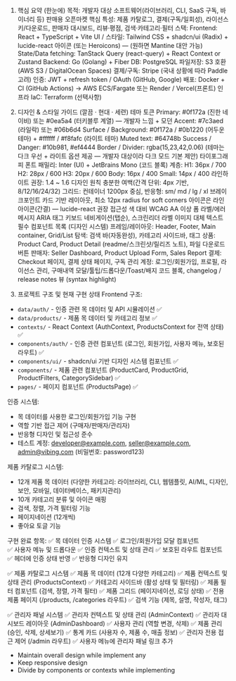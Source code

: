1) 핵심 요약 (한눈에)
목적: 개발자 대상 소프트웨어(라이브러리, CLI, SaaS 구독, 바이너리 등) 판매용 오픈마켓
핵심 특성: 제품 카탈로그, 결제(구독/일회성), 라이선스 키/다운로드, 판매자 대시보드, 리뷰·평점, 검색·카테고리·필터
스택:
Frontend: React + TypeScript + Vite
UI / 스타일: Tailwind CSS + shadcn/ui (Radix) + lucide-react 아이콘 (또는 Heroicons) — (원하면 Mantine 대안 가능)
State/Data fetching: TanStack Query (react-query) + React Context or Zustand
Backend: Go (Golang) + Fiber
DB: PostgreSQL
파일저장: S3 호환 (AWS S3 / DigitalOcean Spaces)
결제/구독: Stripe (국내 상황에 따라 Paddle 고려)
인증: JWT + refresh token / OAuth (GitHub, Google)
배포: Docker + CI (GitHub Actions) → AWS ECS/Fargate 또는 Render / Vercel(프론트)
인프라 IaC: Terraform (선택사항)
2) 디자인 & 스타일 가이드 (깔끔 · 현대 · 세련)
테마 토큰
Primary: #0f172a (진한 네이비) 또는 #0ea5a4 (터키블루 계열) — 개발자 느낌 + 모던
Accent: #7c3aed (라일락) 또는 #06b6d4
Surface / Background: #0f172a / #0b1220 (어두운 테마) + #ffffff / #f8fafc (라이트 테마)
Muted text: #64748b
Success / Danger: #10b981, #ef4444
Border / Divider: rgba(15,23,42,0.06)
(테마는 다크 우선 + 라이트 옵션 제공 — 개발자 대상이라 다크 모드 기본 제안)
타이포그래피
폰트 패밀리: Inter (UI) + JetBrains Mono (코드 블록)
계층:
H1: 36px / 700
H2: 28px / 600
H3: 20px / 600
Body: 16px / 400
Small: 14px / 400
라인하이트 권장: 1.4 ~ 1.6
디자인 원칙
충분한 여백(간격 단위: 4px 기반, 8/12/16/24/32)
그리드: 컨테이너 1200px 중심, 반응형: sm/ md / lg / xl 브레이크포인트
카드 기반 레이아웃, 최소 12px radius for soft corners
아이콘은 라인 아이콘(간결) — lucide-react 권장
접근성
색 대비 WCAG AA 이상
폼 라벨/에러 메시지 ARIA 태그
키보드 네비게이션(탭순), 스크린리더 라벨
이미지 대체 텍스트 필수
컴포넌트 목록 (디자인 시스템)
프레임/레이아웃: Header, Footer, Main container, Grid/List
탐색: 검색 바(자동완성), 카테고리 사이드바, 태그
상품: Product Card, Product Detail (readme/스크린샷/릴리즈 노트), 파일 다운로드 버튼
판매자: Seller Dashboard, Product Upload Form, Sales Report
결제: Checkout 페이지, 결제 상태 페이지, 구독 관리
계정: 로그인/회원가입, 프로필, 라이선스 관리, 구매내역
모달/툴팁/드롭다운/Toast/배지
코드 블록, changelog / release notes 뷰 (syntax highlight)

3) 프로젝트 구조 및 현재 구현 상태
Frontend 구조:
- `data/auth/` - 인증 관련 목 데이터 및 API 시뮬레이션 ✅
- `data/products/` - 제품 목 데이터 및 카테고리 정보 ✅
- `contexts/` - React Context (AuthContext, ProductsContext for 전역 상태) ✅  
- `components/auth/` - 인증 관련 컴포넌트 (로그인, 회원가입, 사용자 메뉴, 보호된 라우트) ✅
- `components/ui/` - shadcn/ui 기반 디자인 시스템 컴포넌트 ✅
- `components/` - 제품 관련 컴포넌트 (ProductCard, ProductGrid, ProductFilters, CategorySidebar) ✅
- `pages/` - 페이지 컴포넌트 (ProductsPage) ✅

인증 시스템:
- 목 데이터를 사용한 로그인/회원가입 기능 구현
- 역할 기반 접근 제어 (구매자/판매자/관리자)
- 반응형 디자인 및 접근성 준수
- 테스트 계정: developer@example.com, seller@example.com, admin@vibing.com (비밀번호: password123)

제품 카탈로그 시스템:
- 12개 제품 목 데이터 (다양한 카테고리: 라이브러리, CLI, 웹템플릿, AI/ML, 디자인, 보안, 모바일, 데이터베이스, 패키지관리)
- 10개 카테고리 분류 및 아이콘 매핑
- 검색, 정렬, 가격 필터링 기능
- 페이지네이션 (12개씩)
- 좋아요 토글 기능

구현 완료 항목:
✅ 목 데이터 인증 시스템
✅ 로그인/회원가입 모달 컴포넌트  
✅ 사용자 메뉴 및 드롭다운
✅ 인증 컨텍스트 및 상태 관리
✅ 보호된 라우트 컴포넌트
✅ 헤더에 인증 상태 반영
✅ 반응형 디자인 유지

✅ 제품 카탈로그 시스템
✅ 제품 목 데이터 (12개 다양한 카테고리)
✅ 제품 컨텍스트 및 상태 관리 (ProductsContext)
✅ 카테고리 사이드바 (활성 상태 및 필터링)
✅ 제품 필터 컴포넌트 (검색, 정렬, 가격 필터)
✅ 제품 그리드 (페이지네이션, 로딩 상태)
✅ 전용 제품 페이지 (/products, /categories 라우트)
✅ 검색 기능 (제목, 설명, 작성자, 태그)

✅ 관리자 패널 시스템
✅ 관리자 컨텍스트 및 상태 관리 (AdminContext)
✅ 관리자 대시보드 레이아웃 (AdminDashboard)
✅ 사용자 관리 (역할 변경, 삭제)
✅ 제품 관리 (승인, 삭제, 상세보기)
✅ 통계 카드 (사용자 수, 제품 수, 매출 정보)
✅ 관리자 전용 접근 제어 (/admin 라우트)
✅ 사용자 메뉴에 관리자 패널 링크 추가

- Maintain overall design while implement any
- Keep responsive design
- Divide by components or contexts while implementing